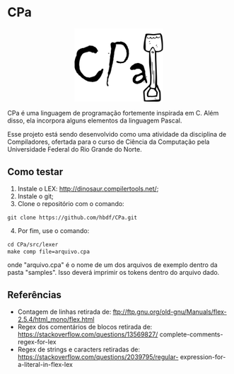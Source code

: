 # CPa

<p align="middle">
	<img src="/imgs/logo.png" width="200">	
</p>

CPa é uma linguagem de programação fortemente inspirada em C. Além disso,
ela incorpora alguns elementos da linguagem Pascal.

Esse projeto está sendo desenvolvido como uma atividade da disciplina de 
Compiladores, ofertada para o curso de Ciência da Computação pela Universidade
Federal do Rio Grande do Norte.

## Como testar

1) Instale o LEX: http://dinosaur.compilertools.net/;
2) Instale o git;
3) Clone o repositório com o comando:
```
git clone https://github.com/hbdf/CPa.git
```
4) Por fim, use o comando:
```
cd CPa/src/lexer
make comp file=arquivo.cpa
```
onde "arquivo.cpa" é o nome de um dos arquivos de exemplo dentro da pasta "samples". Isso deverá imprimir os tokens dentro do arquivo dado.

## Referências

* Contagem de linhas retirada de: ftp://ftp.gnu.org/old-gnu/Manuals/flex-2.5.4/html_mono/flex.html
* Regex dos comentários de blocos retirada de: https://stackoverflow.com/questions/13569827/
complete-comments-regex-for-lex
* Regex de strings e caracters retiradas de: https://stackoverflow.com/questions/2039795/regular-
expression-for-a-literal-in-flex-lex
